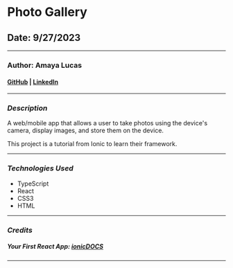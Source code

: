 # Photo Gallery

## Date: 9/27/2023

<!-- --- -->

<!-- ### Deployed Page: [Portfolio](https://amaya-portfolio.herokuapp.com/) -->

---

### Author: Amaya Lucas

#### [GitHub](https://github.com/ajluc/) | [LinkedIn](https://www.linkedin.com/in/amaya-lucas/)

---

### **_Description_**

A web/mobile app that allows a user to take photos using the device's camera, display images, and store them on the device.

This project is a tutorial from Ionic to learn their framework.

---

### **_Technologies Used_**

- TypeScript
- React
- CSS3
- HTML

<!-- ---

### **_Future Updates_**

- [x] Fade in on scroll
- [ ] Additional projects
- [ ] Improved mobile formatting -->

---

### **_Credits_**

##### Your First React App: [ionicDOCS](https://ionicframework.com/docs/react/your-first-app)

---
